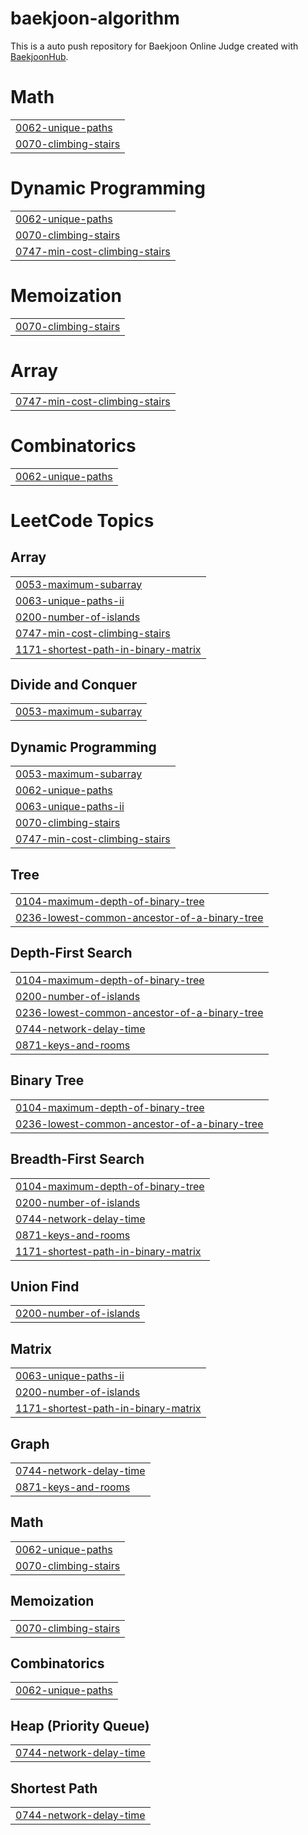 # baekjoon-algorithm
This is a auto push repository for Baekjoon Online Judge created with [BaekjoonHub](https://github.com/BaekjoonHub/BaekjoonHub).


# Math
|  |
| ------- |
| [0062-unique-paths](https://github.com/juhoon212/baekjoon-algorithm/tree/master/0062-unique-paths) |
| [0070-climbing-stairs](https://github.com/juhoon212/baekjoon-algorithm/tree/master/0070-climbing-stairs) |
# Dynamic Programming
|  |
| ------- |
| [0062-unique-paths](https://github.com/juhoon212/baekjoon-algorithm/tree/master/0062-unique-paths) |
| [0070-climbing-stairs](https://github.com/juhoon212/baekjoon-algorithm/tree/master/0070-climbing-stairs) |
| [0747-min-cost-climbing-stairs](https://github.com/juhoon212/baekjoon-algorithm/tree/master/0747-min-cost-climbing-stairs) |
# Memoization
|  |
| ------- |
| [0070-climbing-stairs](https://github.com/juhoon212/baekjoon-algorithm/tree/master/0070-climbing-stairs) |
# Array
|  |
| ------- |
| [0747-min-cost-climbing-stairs](https://github.com/juhoon212/baekjoon-algorithm/tree/master/0747-min-cost-climbing-stairs) |
# Combinatorics
|  |
| ------- |
| [0062-unique-paths](https://github.com/juhoon212/baekjoon-algorithm/tree/master/0062-unique-paths) |
<!---LeetCode Topics Start-->
# LeetCode Topics
## Array
|  |
| ------- |
| [0053-maximum-subarray](https://github.com/juhoon212/baekjoon-algorithm/tree/master/0053-maximum-subarray) |
| [0063-unique-paths-ii](https://github.com/juhoon212/baekjoon-algorithm/tree/master/0063-unique-paths-ii) |
| [0200-number-of-islands](https://github.com/juhoon212/baekjoon-algorithm/tree/master/0200-number-of-islands) |
| [0747-min-cost-climbing-stairs](https://github.com/juhoon212/baekjoon-algorithm/tree/master/0747-min-cost-climbing-stairs) |
| [1171-shortest-path-in-binary-matrix](https://github.com/juhoon212/baekjoon-algorithm/tree/master/1171-shortest-path-in-binary-matrix) |
## Divide and Conquer
|  |
| ------- |
| [0053-maximum-subarray](https://github.com/juhoon212/baekjoon-algorithm/tree/master/0053-maximum-subarray) |
## Dynamic Programming
|  |
| ------- |
| [0053-maximum-subarray](https://github.com/juhoon212/baekjoon-algorithm/tree/master/0053-maximum-subarray) |
| [0062-unique-paths](https://github.com/juhoon212/baekjoon-algorithm/tree/master/0062-unique-paths) |
| [0063-unique-paths-ii](https://github.com/juhoon212/baekjoon-algorithm/tree/master/0063-unique-paths-ii) |
| [0070-climbing-stairs](https://github.com/juhoon212/baekjoon-algorithm/tree/master/0070-climbing-stairs) |
| [0747-min-cost-climbing-stairs](https://github.com/juhoon212/baekjoon-algorithm/tree/master/0747-min-cost-climbing-stairs) |
## Tree
|  |
| ------- |
| [0104-maximum-depth-of-binary-tree](https://github.com/juhoon212/baekjoon-algorithm/tree/master/0104-maximum-depth-of-binary-tree) |
| [0236-lowest-common-ancestor-of-a-binary-tree](https://github.com/juhoon212/baekjoon-algorithm/tree/master/0236-lowest-common-ancestor-of-a-binary-tree) |
## Depth-First Search
|  |
| ------- |
| [0104-maximum-depth-of-binary-tree](https://github.com/juhoon212/baekjoon-algorithm/tree/master/0104-maximum-depth-of-binary-tree) |
| [0200-number-of-islands](https://github.com/juhoon212/baekjoon-algorithm/tree/master/0200-number-of-islands) |
| [0236-lowest-common-ancestor-of-a-binary-tree](https://github.com/juhoon212/baekjoon-algorithm/tree/master/0236-lowest-common-ancestor-of-a-binary-tree) |
| [0744-network-delay-time](https://github.com/juhoon212/baekjoon-algorithm/tree/master/0744-network-delay-time) |
| [0871-keys-and-rooms](https://github.com/juhoon212/baekjoon-algorithm/tree/master/0871-keys-and-rooms) |
## Binary Tree
|  |
| ------- |
| [0104-maximum-depth-of-binary-tree](https://github.com/juhoon212/baekjoon-algorithm/tree/master/0104-maximum-depth-of-binary-tree) |
| [0236-lowest-common-ancestor-of-a-binary-tree](https://github.com/juhoon212/baekjoon-algorithm/tree/master/0236-lowest-common-ancestor-of-a-binary-tree) |
## Breadth-First Search
|  |
| ------- |
| [0104-maximum-depth-of-binary-tree](https://github.com/juhoon212/baekjoon-algorithm/tree/master/0104-maximum-depth-of-binary-tree) |
| [0200-number-of-islands](https://github.com/juhoon212/baekjoon-algorithm/tree/master/0200-number-of-islands) |
| [0744-network-delay-time](https://github.com/juhoon212/baekjoon-algorithm/tree/master/0744-network-delay-time) |
| [0871-keys-and-rooms](https://github.com/juhoon212/baekjoon-algorithm/tree/master/0871-keys-and-rooms) |
| [1171-shortest-path-in-binary-matrix](https://github.com/juhoon212/baekjoon-algorithm/tree/master/1171-shortest-path-in-binary-matrix) |
## Union Find
|  |
| ------- |
| [0200-number-of-islands](https://github.com/juhoon212/baekjoon-algorithm/tree/master/0200-number-of-islands) |
## Matrix
|  |
| ------- |
| [0063-unique-paths-ii](https://github.com/juhoon212/baekjoon-algorithm/tree/master/0063-unique-paths-ii) |
| [0200-number-of-islands](https://github.com/juhoon212/baekjoon-algorithm/tree/master/0200-number-of-islands) |
| [1171-shortest-path-in-binary-matrix](https://github.com/juhoon212/baekjoon-algorithm/tree/master/1171-shortest-path-in-binary-matrix) |
## Graph
|  |
| ------- |
| [0744-network-delay-time](https://github.com/juhoon212/baekjoon-algorithm/tree/master/0744-network-delay-time) |
| [0871-keys-and-rooms](https://github.com/juhoon212/baekjoon-algorithm/tree/master/0871-keys-and-rooms) |
## Math
|  |
| ------- |
| [0062-unique-paths](https://github.com/juhoon212/baekjoon-algorithm/tree/master/0062-unique-paths) |
| [0070-climbing-stairs](https://github.com/juhoon212/baekjoon-algorithm/tree/master/0070-climbing-stairs) |
## Memoization
|  |
| ------- |
| [0070-climbing-stairs](https://github.com/juhoon212/baekjoon-algorithm/tree/master/0070-climbing-stairs) |
## Combinatorics
|  |
| ------- |
| [0062-unique-paths](https://github.com/juhoon212/baekjoon-algorithm/tree/master/0062-unique-paths) |
## Heap (Priority Queue)
|  |
| ------- |
| [0744-network-delay-time](https://github.com/juhoon212/baekjoon-algorithm/tree/master/0744-network-delay-time) |
## Shortest Path
|  |
| ------- |
| [0744-network-delay-time](https://github.com/juhoon212/baekjoon-algorithm/tree/master/0744-network-delay-time) |
<!---LeetCode Topics End-->
